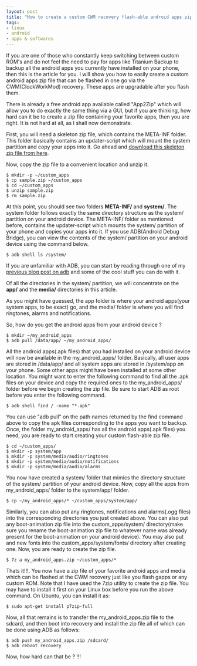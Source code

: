 ```yaml
---
layout: post
title: "How to create a custom CWM recovery flash-able android apps zip file in Linux via command line"
tags:
- linux
- android
- apps & softwares
---
```


If you are one of those who constantly keep switching between custom ROM's and do not feel the need to pay for apps like Titanium Backup to backup all the android apps you currently have installed on your phone, then this is the article for you. I will show you how to easily create a custom android apps zip file that can be flashed in one go via the CWM(ClockWorkMod) recovery. These apps are upgradable after you flash them.

There is already a free android app available called "App2Zip" which will allow you to do exactly the same thing via a GUI, but if you are thinking, how hard can it be to create a zip file containing your favorite apps, then you are right. It is not hard at all, as I shall now demonstrate.

First, you will need a skeleton zip file, which contains the META-INF folder. This folder basically contains an updater-script which will mount the system partition and copy your apps into it. Go ahead and [download this skeleton zip file from here](http://forum.xda-developers.com/attachment.php?attachmentid=1279288&d=1345792638). 

Now, copy the zip file to a convenient location and unzip it.

	$ mkdir -p ~/custom_apps
	$ cp sample.zip ~/custom_apps
	$ cd ~/custom_apps
	$ unzip sample.zip
	$ rm sample.zip

At this point, you should see two folders __META-INF/__ and __system/__. The system folder follows exactly the same directory structure as the system/ partition on your android device. The META-INF/ folder as mentioned before, contains the updater-script which mounts the system/ partition of your phone and copies your apps into it. If you use ADB(Android Debug Bridge), you can view the contents of the system/ partition on your android device using the command below.

	$ adb shell ls /system/

If you are unfamiliar with ADB, you can start by reading through one of my [previous blog post on adb](http://varunbpatil.github.com/2012/06/18/adb) and some of the cool stuff you can do with it.

Of all the directories in the system/ partition, we will concentrate on the __app/__ and the __media/__ directories in this article.

As you might have guessed, the app folder is where your android apps(your system apps, to be exact) go, and the media/ folder is where you will find ringtones, alarms and notifications.

So, how do you get the android apps from your android device ?

	$ mkdir ~/my_android_apps
	$ adb pull /data/app/ ~/my_android_apps/

All the android apps(.apk files) that you had installed on your android device will now be available in the my_android_apps/ folder. Basically, all user apps are stored in /data/app/ and all system apps are stored in /system/app on your phone. Some other apps might have been installed at some other location. You might want to enter the following command to find all the .apk files on your device and copy the required ones to the my_android_apps/ folder before we begin creating the zip file. Be sure to start ADB as root before you enter the following command.

	$ adb shell find / -name "*.apk"

You can use "adb pull" on the path names returned by the find command above to copy the apk files corresponding to the apps you want to backup.	Once, the folder my_android_apps/ has all the android apps(.apk files) you need, you are ready to start creating your custom flash-able zip file.

	$ cd ~/custom_apps/
	$ mkdir -p system/app
	$ mkdir -p system/media/audio/ringtones
	$ mkdir -p system/media/audio/notifications
	$ mkdir -p system/media/audio/alarms

You now have created a system/ folder that mimics the directory structure of the system/ partition of your android device.
Now, copy all the apps from my_android_apps/ folder to the system/app/ folder.

	$ cp ~/my_android_apps/* ~/custom_apps/system/app/

Similarly, you can also put any ringtones, notifications and alarms(.ogg files) into the corresponding directories you just created above. You can also put any boot-animation zip file into the custom_apps/system/ directory(make sure you rename the boot-animation zip file to whatever name was already present for the boot-animation on your android device). You may also put and new fonts into the custom_apps/system/fonts/ directory after creating one. Now, you are ready to create the zip file.

	$ 7z a my_android_apps.zip ~/custom_apps/*

Thats it!!!. You now have a zip file of your favorite android apps and media which can be flashed at the CWM recovery just like you flash gapps or any custom ROM. Note that I have used the 7zip utility to create the zip file. You may have to install it first on your Linux box before you run the above command. On Ubuntu, you can install it as:

	$ sudo apt-get install p7zip-full

Now, all that remains is to transfer the my_android_apps.zip file to the sdcard, and then boot into recovery and install the zip file all of which can be done using ADB as follows:

	$ adb push my_android_apps.zip /sdcard/
	$ adb reboot recovery	

Now, how hard can that be ? !!!	
